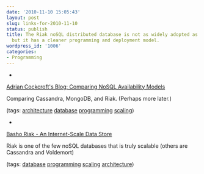 ```yaml
---
date: '2010-11-10 15:05:43'
layout: post
slug: links-for-2010-11-10
status: publish
title: The Riak noSQL distributed database is not as widely adopted as Cassandra,
  but it has a cleaner programming and deployment model.
wordpress_id: '1006'
categories:
- Programming
---
```


  *


[Adrian Cockcroft's Blog: Comparing NoSQL Availability Models](http://perfcap.blogspot.com/2010/10/comparing-nosql-availability-models.html)


Comparing Cassandra, MongoDB, and Riak.  (Perhaps more later.)


(tags: [architecture](http://www.delicious.com/eob/architecture) [database](http://www.delicious.com/eob/database) [programming](http://www.delicious.com/eob/programming) [scaling](http://www.delicious.com/eob/scaling))


  *


[Basho Riak - An Internet-Scale Data Store](http://www.basho.com/Riak.html)


Riak is one of the few noSQL databases that is truly scalable (others are Cassandra and Voldemort)


(tags: [database](http://www.delicious.com/eob/database) [programming](http://www.delicious.com/eob/programming) [scaling](http://www.delicious.com/eob/scaling) [architecture](http://www.delicious.com/eob/architecture))



